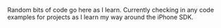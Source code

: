 Random bits of code go here as I learn.  Currently checking in any code examples for projects as I learn my way around the iPhone SDK.
